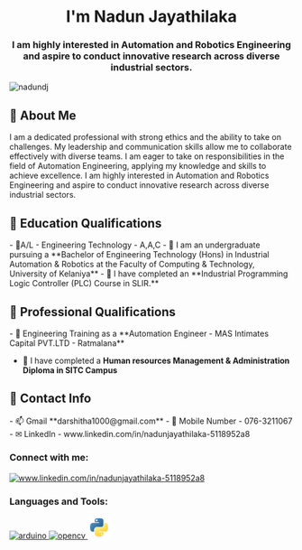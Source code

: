 <h1 align="center"> I'm Nadun Jayathilaka</h1>
<h3 align="center">I am highly interested in Automation and Robotics Engineering and aspire to conduct innovative research across diverse industrial sectors.</h3>

<p align="left"> <img src="https://komarev.com/ghpvc/?username=nadundj&label=Profile%20views&color=0e75b6&style=flat" alt="nadundj" /> </p>

<h2>💬 About Me </h2> <p> I am a dedicated professional with strong ethics and the ability to take on challenges. My leadership and communication skills allow me to collaborate effectively with diverse teams. I am eager to take on responsibilities in the field of Automation Engineering, applying my knowledge and skills to achieve excellence. I am highly interested in Automation and Robotics Engineering and aspire to conduct innovative research across diverse industrial sectors.</p>

<h2>💬 Education Qualifications </h2>
- 🔭A/L - Engineering Technology - A,A,C
- 🔭 I am an undergraduate pursuing a **Bachelor of Engineering Technology (Hons) in Industrial Automation & Robotics at the Faculty of Computing & Technology, University of Kelaniya**
- 👯 I have completed an **Industrial Programming Logic Controller (PLC) Course in SLIR.**

<h2>💬 Professional Qualifications </h2>
- 🌱 Engineering Training as a **Automation Engineer - MAS Intimates Capital PVT.LTD - Ratmalana**

- 🤝 I have completed a **Human resources Management & Administration Diploma in SITC Campus**



<h2>💬 Contact Info </h2>
- 📫 Gmail **darshitha1000@gmail.com**
- 📱 Mobile Number - 076-3211067
-  ✉ LinkedIn  -  www.linkedin.com/in/nadunjayathilaka-5118952a8


<h3 align="left">Connect with me:</h3>
<p align="left">
<a href="https://linkedin.com/in/www.linkedin.com/in/nadunjayathilaka-5118952a8" target="blank"><img align="center" src="https://raw.githubusercontent.com/rahuldkjain/github-profile-readme-generator/master/src/images/icons/Social/linked-in-alt.svg" alt="www.linkedin.com/in/nadunjayathilaka-5118952a8" height="30" width="40" /></a>
</p>

<h3 align="left">Languages and Tools:</h3>
<p align="left"> <a href="https://www.arduino.cc/" target="_blank" rel="noreferrer"> <img src="https://cdn.worldvectorlogo.com/logos/arduino-1.svg" alt="arduino" width="40" height="40"/> </a> <a href="https://opencv.org/" target="_blank" rel="noreferrer"> <img src="https://www.vectorlogo.zone/logos/opencv/opencv-icon.svg" alt="opencv" width="40" height="40"/> </a> <a href="https://www.python.org" target="_blank" rel="noreferrer"> <img src="https://raw.githubusercontent.com/devicons/devicon/master/icons/python/python-original.svg" alt="python" width="40" height="40"/> </a> </p>
